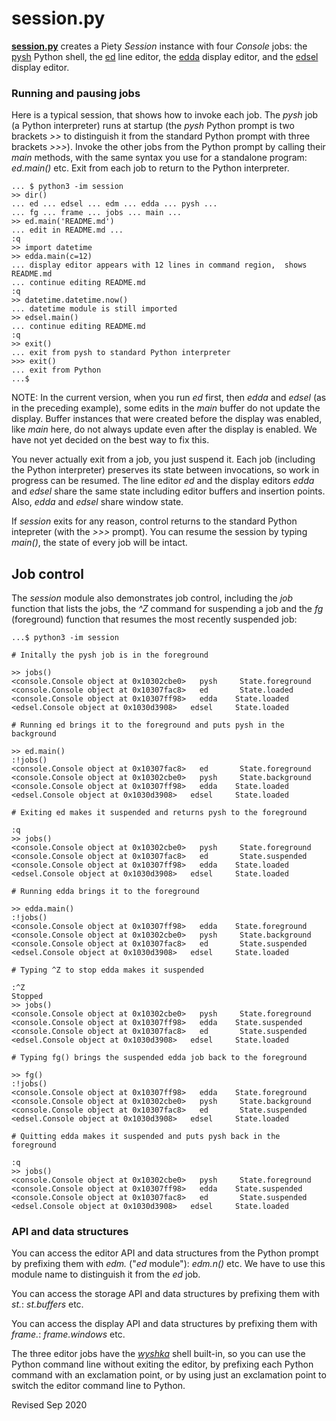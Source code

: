 
session.py
==========

**[session.py](session.py)** creates a Piety *Session* instance with four *Console*
jobs: the [pysh](../shells/pysh.py) Python shell, the [ed](../editors/ed.md) line editor,
the [edda](../editors/edda.md) display editor, and the
[edsel](../editors/edsel.md) display editor.

### Running and pausing jobs ###

Here is a typical session, that shows how to invoke each job.  The
*pysh* job (a Python interpreter) runs at startup
(the *pysh* Python prompt is two brackets *>>* to distinguish
it from the standard Python prompt with three brackets *>>>*).
Invoke the other
jobs from the Python prompt by calling their *main* methods, with the
same syntax you use for a standalone program:
*ed.main()* etc.  Exit from each job to return to the Python interpreter.

    ... $ python3 -im session
    >> dir()
    ... ed ... edsel ... edm ... edda ... pysh ...
    ... fg ... frame ... jobs ... main ...
    >> ed.main('README.md')
    ... edit in README.md ...
    :q
    >> import datetime
    >> edda.main(c=12)
    ... display editor appears with 12 lines in command region,  shows README.md
    ... continue editing README.md
    :q
    >> datetime.datetime.now()
    ... datetime module is still imported
    >> edsel.main()
    ... continue editing README.md
    :q
    >> exit()
    ... exit from pysh to standard Python interpreter
    >>> exit()
    ... exit from Python
    ...$

NOTE: In the current version, when you run *ed* first, then *edda* and
*edsel* (as in the preceding example), some edits in the *main* buffer do
not update the display.  Buffer instances that were created before the
display was enabled, like *main* here, do not always update even after the
display is enabled.  We have not yet decided on the best way to fix this.

You never actually exit from a job, you just suspend it.
Each job (including the Python interpreter)
preserves its state between invocations, so work in progress can be resumed.
The line editor *ed* and the display editors *edda*
and *edsel* share the same state including editor buffers and insertion points.
Also, *edda* and *edsel* share window state.

If *session* exits for any reason,
control returns to the standard Python intepreter (with the *>>>* prompt).
You can resume the session by typing *main()*, the state of every job will be intact.

## Job control ##

The *session* module also demonstrates job control, including the
*job* function that lists the jobs, the *^Z* command for suspending a job
and the *fg* (foreground) function that resumes the most recently
suspended job:

    ...$ python3 -im session

    # Initally the pysh job is in the foreground

    >> jobs()
    <console.Console object at 0x10302cbe0>   pysh     State.foreground
    <console.Console object at 0x10307fac8>   ed       State.loaded
    <console.Console object at 0x10307ff98>   edda    State.loaded
    <edsel.Console object at 0x1030d3908>   edsel     State.loaded

    # Running ed brings it to the foreground and puts pysh in the background

    >> ed.main()
    :!jobs()
    <console.Console object at 0x10307fac8>   ed       State.foreground
    <console.Console object at 0x10302cbe0>   pysh     State.background
    <console.Console object at 0x10307ff98>   edda    State.loaded
    <edsel.Console object at 0x1030d3908>   edsel     State.loaded

    # Exiting ed makes it suspended and returns pysh to the foreground

    :q
    >> jobs()
    <console.Console object at 0x10302cbe0>   pysh     State.foreground
    <console.Console object at 0x10307fac8>   ed       State.suspended
    <console.Console object at 0x10307ff98>   edda    State.loaded
    <edsel.Console object at 0x1030d3908>   edsel     State.loaded

    # Running edda brings it to the foreground

    >> edda.main()
    :!jobs()
    <console.Console object at 0x10307ff98>   edda    State.foreground
    <console.Console object at 0x10302cbe0>   pysh     State.background
    <console.Console object at 0x10307fac8>   ed       State.suspended
    <edsel.Console object at 0x1030d3908>   edsel     State.loaded

    # Typing ^Z to stop edda makes it suspended

    :^Z
    Stopped
    >> jobs()
    <console.Console object at 0x10302cbe0>   pysh     State.foreground
    <console.Console object at 0x10307ff98>   edda    State.suspended
    <console.Console object at 0x10307fac8>   ed       State.suspended
    <edsel.Console object at 0x1030d3908>   edsel     State.loaded

    # Typing fg() brings the suspended edda job back to the foreground

    >> fg()
    :!jobs()
    <console.Console object at 0x10307ff98>   edda    State.foreground
    <console.Console object at 0x10302cbe0>   pysh     State.background
    <console.Console object at 0x10307fac8>   ed       State.suspended
    <edsel.Console object at 0x1030d3908>   edsel     State.loaded

    # Quitting edda makes it suspended and puts pysh back in the foreground

    :q
    >> jobs()
    <console.Console object at 0x10302cbe0>   pysh     State.foreground
    <console.Console object at 0x10307ff98>   edda    State.suspended
    <console.Console object at 0x10307fac8>   ed       State.suspended
    <edsel.Console object at 0x1030d3908>   edsel     State.loaded

### API and data structures ###

You can access the editor API and data structures from the Python prompt
by prefixing them with *edm.* ("*ed* module"): *edm.n()* etc.
We have to use this module name to distinguish it from the *ed* job.

You can access the storage API and data structures by prefixing them
with *st.*: *st.buffers* etc.

You can access the display API and data structures by prefixing them
with *frame.*: *frame.windows* etc.

The three editor jobs have the *[wyshka](../shells/wyshka.py)* shell built-in,
so you can use the Python command line without exiting the editor, by prefixing
each Python command with an exclamation point, or by using just an
exclamation point to switch the editor command line to Python.

Revised Sep 2020
